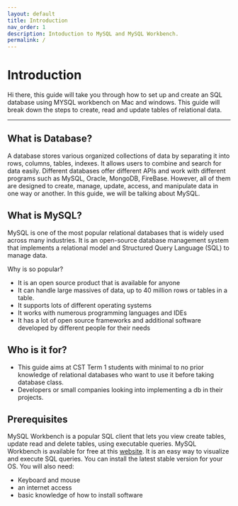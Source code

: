 ```yaml
---
layout: default
title: Introduction
nav_order: 1
description: Intoduction to MySQL and MySQL Workbench.
permalink: /
---
```

# Introduction

Hi there, this guide will take you through how to set up and create an SQL database using MYSQL workbench on Mac and windows. This guide will break down the steps to create, read and update tables of relational data. 

---

## What is Database?

A database stores various organized collections of data by separating it into rows, columns, tables, indexes. It allows users to combine and search for data easily. Different databases offer different APIs and work with different programs such as MySQL, Oracle, MongoDB, FireBase. However, all of them are designed to create, manage, update, access, and manipulate data in one way or another. In this guide, we will be talking about MySQL.

## What is MySQL?

MySQL is one of the most popular relational databases that is widely used across many industries. It is an open-source database management system that implements a relational model and Structured Query Language (SQL) to manage data.

Why is so popular?

* It is an open source product that is available for anyone
* It can handle large massives of data, up to 40 million rows or tables in a table.
* It supports lots of different operating systems
* It works with numerous programming languages and IDEs
* It has a lot of open source frameworks and additional software developed by different people for their needs


## Who is it for?

* This guide aims at CST Term 1 students with minimal to no prior knowledge of relational databases who want to use it before taking database class. 
* Developers or small companies looking into implementing a db in their projects. 


## Prerequisites

MySQL Workbench is a popular SQL client that lets you view create tables, update read and delete tables, using executable queries. MySQL Workbench is available for free at this [website](https://dev.mysql.com/downloads/workbench/). It is an easy way to visualize and execute SQL queries. You can install the latest stable version for your OS. You will also need:

* Keyboard and mouse
* an internet access
* basic knowledge of how to install software
